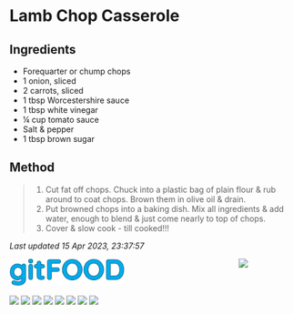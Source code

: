 # Lamb Chop Casserole

## Ingredients

- Forequarter or chump chops
- 1 onion, sliced
- 2 carrots, sliced
- 1 tbsp Worcestershire sauce
- 1 tbsp white vinegar
- ¼ cup tomato sauce
- Salt & pepper
- 1 tbsp brown sugar

## Method

> 1. Cut fat off chops. Chuck into a plastic bag of plain flour & rub around to coat chops. Brown them in olive oil & drain.
> 2. Put browned chops into a baking dish. Mix all ingredients & add water, enough to blend & just come nearly to top of chops.
> 3. Cover & slow cook - till cooked!!!

*Last updated 15 Apr 2023, 23:37:57*

<img src="../images/logo_sm.png" width="40%" />

<img src="https://profile-counter.glitch.me/gitfood_lambchopcasserole/count.svg" width="20%" align="right" />

<img src="https://img.shields.io/badge/aussie-blue.svg" /> <img src="https://img.shields.io/badge/baked-blue.svg" /> <img src="https://img.shields.io/badge/battered-blue.svg" /> <img src="https://img.shields.io/badge/casserole-blue.svg" /> <img src="https://img.shields.io/badge/dinner-blue.svg" /> <img src="https://img.shields.io/badge/family-blue.svg" /> <img src="https://img.shields.io/badge/fried-blue.svg" /> <img src="https://img.shields.io/badge/lamb-blue.svg" /> 